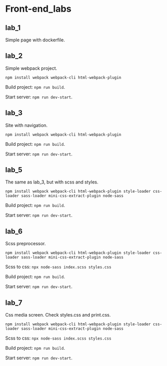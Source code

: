 # Front-end_labs
## lab_1
Simple page with dockerfile.

## lab_2
Simple webpack project.

`npm install webpack webpack-cli html-webpack-plugin`

Build project: `npm run build`.

Start server: `npm run dev-start`.

## lab_3
Site with navigation.

`npm install webpack webpack-cli html-webpack-plugin`

Build project: `npm run build`.

Start server: `npm run dev-start`.

## lab_5
The same as lab_3, but with scss and styles.

`npm install webpack webpack-cli html-webpack-plugin style-loader css-loader sass-loader mini-css-extract-plugin node-sass`

Build project: `npm run build`.

Start server: `npm run dev-start`.

## lab_6
Scss preprocessor.

`npm install webpack webpack-cli html-webpack-plugin style-loader css-loader sass-loader mini-css-extract-plugin node-sass`

Scss to css: `npx node-sass index.scss styles.css`

Build project: `npm run build`.

Start server: `npm run dev-start`.

## lab_7
Css media screen. Check styles.css and print.css.

`npm install webpack webpack-cli html-webpack-plugin style-loader css-loader sass-loader mini-css-extract-plugin node-sass`

Scss to css: `npx node-sass index.scss styles.css`

Build project: `npm run build`.

Start server: `npm run dev-start`.